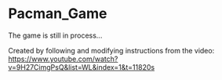 # Pacman_Game
The game is still in process...

Created by following and modifying instructions from the video: https://www.youtube.com/watch?v=9H27CimgPsQ&list=WL&index=1&t=11820s
